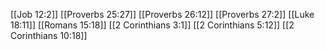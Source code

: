 [[Job 12:2]]
[[Proverbs 25:27]]
[[Proverbs 26:12]]
[[Proverbs 27:2]]
[[Luke 18:11]]
[[Romans 15:18]]
[[2 Corinthians 3:1]]
[[2 Corinthians 5:12]]
[[2 Corinthians 10:18]]
